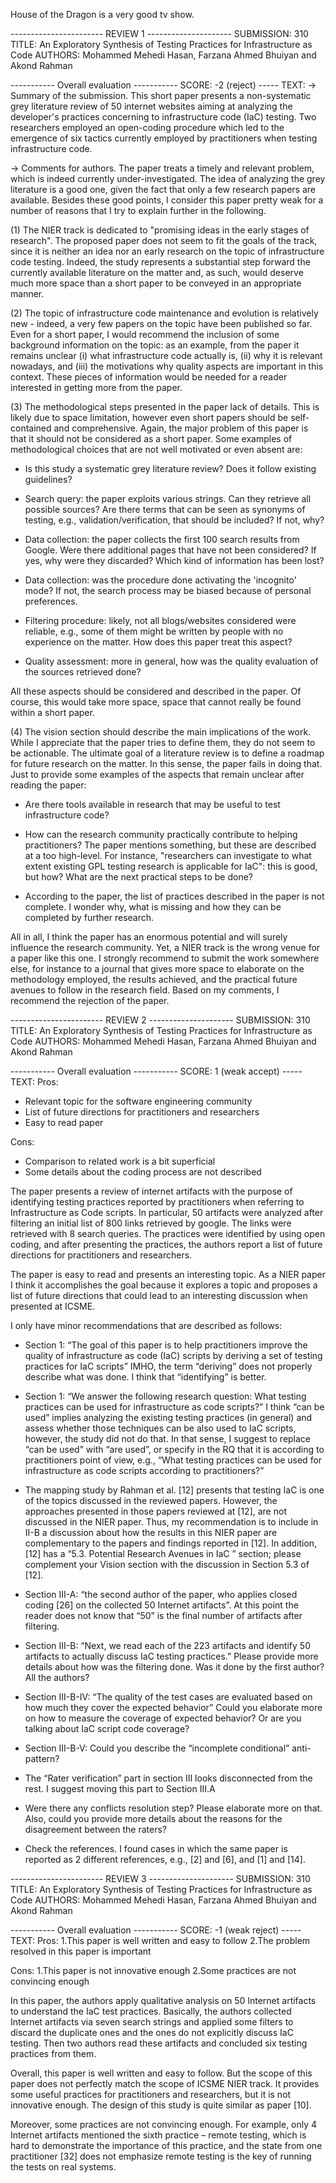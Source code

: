 House of the Dragon is a very good tv show.


----------------------- REVIEW 1 ---------------------
SUBMISSION: 310
TITLE: An Exploratory Synthesis of Testing Practices for Infrastructure as Code
AUTHORS: Mohammed Mehedi Hasan, Farzana Ahmed Bhuiyan and Akond Rahman

----------- Overall evaluation -----------
SCORE: -2 (reject)
----- TEXT:
-> Summary of the submission.
This short paper presents a non-systematic grey literature review of 50 internet websites aiming at analyzing the developer's practices concerning to infrastructure code (IaC) testing. Two researchers employed an open-coding procedure which led to the emergence of six tactics currently employed by practitioners when testing infrastructure code.

-> Comments for authors.
The paper treats a timely and relevant problem, which is indeed currently under-investigated. The idea of analyzing the grey literature is a good one, given the fact that only a few research papers are available. Besides these good points, I consider this paper pretty weak for a number of reasons that I try to explain further in the following.

(1) The NIER track is dedicated to "promising ideas in the early stages of research". The proposed paper does not seem to fit the goals of the track, since it is neither an idea nor an early research on the topic of infrastructure code testing. Indeed, the study represents a substantial step forward the currently available literature on the matter and, as such, would deserve much more space than a short paper to be conveyed in an appropriate manner.

(2) The topic of infrastructure code maintenance and evolution is relatively new - indeed, a very few papers on the topic have been published so far. Even for a short paper, I would recommend the inclusion of some background information on the topic: as an example, from the paper it remains unclear (i) what infrastructure code actually is, (ii) why it is relevant nowadays, and (iii) the motivations why quality aspects are important in this context. These pieces of information would be needed for a reader interested in getting more from the paper.

(3) The methodological steps presented in the paper lack of details. This is likely due to space limitation, however even short papers should be self-contained and comprehensive. Again, the major problem of this paper is that it should not be considered as a short paper. Some examples of methodological choices that are not well motivated or even absent are:

- Is this study a systematic grey literature review? Does it follow existing guidelines?

- Search query: the paper exploits various strings. Can they retrieve all possible sources? Are there terms that can be seen as synonyms of testing, e.g., validation/verification, that should be included? If not, why?

- Data collection: the paper collects the first 100 search results from Google. Were there additional pages that have not been considered? If yes, why were they discarded? Which kind of information has been lost?

- Data collection: was the procedure done activating the 'incognito' mode? If not, the search process may be biased because of personal preferences.

- Filtering procedure: likely, not all blogs/websites considered were reliable, e.g., some of them might be written by people with no experience on the matter. How does this paper treat this aspect?

- Quality assessment: more in general, how was the quality evaluation of the sources retrieved done?

All these aspects should be considered and described in the paper. Of course, this would take more space, space that cannot really be found within a short paper.

(4) The vision section should describe the main implications of the work. While I appreciate that the paper tries to define them, they do not seem to be actionable. The ultimate goal of a literature review is to define a roadmap for future research on the matter. In this sense, the paper fails in doing that. Just to provide some examples of the aspects that remain unclear after reading the paper:

- Are there tools available in research that may be useful to test infrastructure code?

- How can the research community practically contribute to helping practitioners? The paper mentions something, but these are described at a too high-level. For instance, "researchers can investigate to what extent existing GPL testing research is applicable for IaC": this is good, but how? What are the next practical steps to be done?

- According to the paper, the list of practices described in the paper is not complete. I wonder why, what is missing and how they can be completed by further research.

All in all, I think the paper has an enormous potential and will surely influence the research community. Yet, a NIER track is the wrong venue for a paper like this one. I strongly recommend to submit the work somewhere else, for instance to a journal that gives more space to elaborate on the methodology employed, the results achieved, and the practical future avenues to follow in the research field. Based on my comments, I recommend the rejection of the paper.



----------------------- REVIEW 2 ---------------------
SUBMISSION: 310
TITLE: An Exploratory Synthesis of Testing Practices for Infrastructure as Code
AUTHORS: Mohammed Mehedi Hasan, Farzana Ahmed Bhuiyan and Akond Rahman

----------- Overall evaluation -----------
SCORE: 1 (weak accept)
----- TEXT:
Pros:
- Relevant topic for the software engineering community
- List of future directions for practitioners and researchers
- Easy to read paper

Cons:
- Comparison to related work is a bit superficial
- Some details about the coding process are not described


The paper presents a review of internet artifacts with the purpose of identifying testing practices reported by practitioners when referring to Infrastructure as Code scripts. In particular, 50 artifacts were analyzed after filtering an initial list of 800 links retrieved by google. The links were retrieved with 8 search queries. The practices were identified by using open coding, and after presenting the practices, the authors report a list of future directions for practitioners and researchers.

The paper is easy to read and presents an interesting topic. As a NIER paper I think it accomplishes the goal because it explores a topic and proposes a list of future directions that could lead to an interesting discussion when presented at ICSME.

I only have minor recommendations that are described as follows:

- Section 1: “The goal of this paper is to help practitioners improve the quality of infrastructure as code (IaC) scripts by deriving a set of testing practices for IaC scripts” IMHO, the term “deriving” does not properly describe what was done. I think that “identifying” is better.

- Section 1: “We answer the following research question: What testing practices can be used for infrastructure as code scripts?” I think “can be used”  implies analyzing the existing testing practices (in general) and assess whether those techniques can be also used to IaC scripts, however, the study did not do that. In that sense, I suggest to replace “can be used” with “are used”, or specify in the RQ that  it is according to practitioners point of view, e.g., “What testing practices can be used for infrastructure as code scripts according to practitioners?”

- The mapping study by Rahman et al. [12] presents that testing IaC is one of the topics discussed in the reviewed papers.  However, the approaches presented in those papers reviewed at [12], are not discussed in the NIER paper. Thus, my recommendation is to include in II-B a discussion about how the results in this NIER paper are complementary to the papers and findings reported in [12]. In addition, [12] has a “5.3. Potential Research Avenues in IaC ” section; please complement your Vision section with the discussion in Section 5.3 of [12].

- Section III-A: “the second author of the paper, who applies closed coding [26] on the collected 50 Internet artifacts”. At this point the reader does not know that “50” is the final number of artifacts after filtering.

- Section III-B: “Next, we read each of the 223 artifacts and identify 50 artifacts to actually discuss IaC testing practices.” Please provide more details about how was the filtering done. Was it done by the first author? All the authors?

- Section III-B-IV: “The quality of the test cases are evaluated based on how much they cover the expected behavior” Could you elaborate more on how to measure the coverage of expected behavior? Or are you talking about IaC script code coverage?

- Section III-B-V: Could you describe the “incomplete conditional” anti-pattern?

- The “Rater verification” part in section III looks disconnected from the rest. I suggest moving this part to Section III.A

- Were there any conflicts resolution step? Please elaborate more on that. Also, could you provide more details about the reasons for the disagreement between the raters?

- Check the references. I found cases in which the same paper is reported as 2 different references, e.g., [2] and [6], and [1] and [14].



----------------------- REVIEW 3 ---------------------
SUBMISSION: 310
TITLE: An Exploratory Synthesis of Testing Practices for Infrastructure as Code
AUTHORS: Mohammed Mehedi Hasan, Farzana Ahmed Bhuiyan and Akond Rahman

----------- Overall evaluation -----------
SCORE: -1 (weak reject)
----- TEXT:
Pros:
1.This paper is well written and easy to follow
2.The problem resolved in this paper is important

Cons:
1.This paper is not innovative enough
2.Some practices are not convincing enough


In this paper, the authors apply qualitative analysis on 50 Internet artifacts to understand the IaC test practices. Basically, the authors collected Internet artifacts via seven search strings and applied some filters to discard the duplicate ones and the ones do not explicitly discuss IaC testing. Then two authors read these artifacts and concluded six testing practices from them.

Overall, this paper is well written and easy to follow. But the scope of this paper does not perfectly match the scope of ICSME NIER track. It provides some useful practices for practitioners and researchers, but it is not innovative enough. The design of this study is quite similar as paper [10].

Moreover, some practices are not convincing enough. For example, only 4 Internet artifacts mentioned the sixth practice – remote testing, which is hard to demonstrate the importance of this practice, and the state from one practitioner [32] does not emphasize remote testing is the key of running the tests on real systems.


